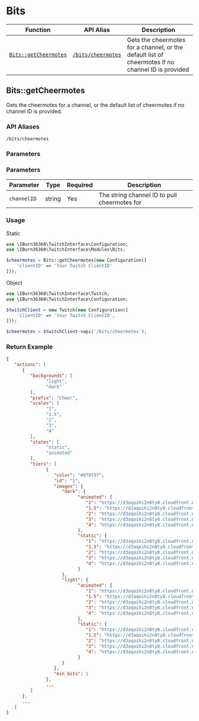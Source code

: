 # Bits

Function | API Alias | Description
-------- | --------- | -----------
[`Bits::getCheermotes`](#bitsgetcheermotes) | [`/bits/cheermotes`](#bitsgetcheermotes) | Gets the cheermotes for a channel, or the default list of cheermotes if no channel ID is provided


## Bits::getCheermotes
Gets the cheermotes for a channel, or the default list of cheermotes if no channel ID is provided.

### API Aliases
`/bits/cheermotes`

### Parameters
### Parameters
Parameter|Type|Required|Description
---------|----|--------|-----------
`channelID`|string|Yes|The string channel ID to pull cheermotes for

### Usage
Static
```php
use \IBurn36360\TwitchInterface\Configuration;
use \IBurn36360\TwitchInterface\Modules\Bits;

$cheermotes = Bits::getCheermotes(new Configuration([
    'clientID' => 'Your Twitch ClientID'
]));
```

Object
```php
use \IBurn36360\TwitchInterface\Twitch;
use \IBurn36360\TwitchInterface\Configuration;

$twitchClient = new Twitch(new Configuration([
    'clientID' => 'Your Twitch ClientID',
]));

$cheermotes = $twitchClient->api('/bits/cheermotes');
```

### Return Example
```json
{
   "actions": [
      {
         "backgrounds": [
               "light",
               "dark"
         ],
         "prefix": "Cheer",
         "scales": [
               "1",
               "1.5",
               "2",
               "3",
               "4"
         ],
         "states": [
               "static",
               "animated"
         ],
         "tiers": [
               {
                  "color": "#979797",
                  "id": "1",
                  "images": {
                     "dark": {
                           "animated": {
                              "1": "https://d3aqoihi2n8ty8.cloudfront.net/actions/cheer/dark/animated/1/1.gif",
                              "1.5": "https://d3aqoihi2n8ty8.cloudfront.net/actions/cheer/dark/animated/1/1.5.gif",
                              "2": "https://d3aqoihi2n8ty8.cloudfront.net/actions/cheer/dark/animated/1/2.gif",
                              "3": "https://d3aqoihi2n8ty8.cloudfront.net/actions/cheer/dark/animated/1/3.gif",
                              "4": "https://d3aqoihi2n8ty8.cloudfront.net/actions/cheer/dark/animated/1/4.gif"
                           },
                           "static": {
                              "1": "https://d3aqoihi2n8ty8.cloudfront.net/actions/cheer/dark/static/1/1.png",
                              "1.5": "https://d3aqoihi2n8ty8.cloudfront.net/actions/cheer/dark/static/1/1.5.png",
                              "2": "https://d3aqoihi2n8ty8.cloudfront.net/actions/cheer/dark/static/1/2.png",
                              "3": "https://d3aqoihi2n8ty8.cloudfront.net/actions/cheer/dark/static/1/3.png",
                              "4": "https://d3aqoihi2n8ty8.cloudfront.net/actions/cheer/dark/static/1/4.png"
                           }
                     },
                     "light": {
                           "animated": {
                              "1": "https://d3aqoihi2n8ty8.cloudfront.net/actions/cheer/light/animated/1/1.gif",
                              "1.5": "https://d3aqoihi2n8ty8.cloudfront.net/actions/cheer/light/animated/1/1.5.gif",
                              "2": "https://d3aqoihi2n8ty8.cloudfront.net/actions/cheer/light/animated/1/2.gif",
                              "3": "https://d3aqoihi2n8ty8.cloudfront.net/actions/cheer/light/animated/1/3.gif",
                              "4": "https://d3aqoihi2n8ty8.cloudfront.net/actions/cheer/light/animated/1/4.gif"
                           },
                           "static": {
                              "1": "https://d3aqoihi2n8ty8.cloudfront.net/actions/cheer/light/static/1/1.png",
                              "1.5": "https://d3aqoihi2n8ty8.cloudfront.net/actions/cheer/light/static/1/1.5.png",
                              "2": "https://d3aqoihi2n8ty8.cloudfront.net/actions/cheer/light/static/1/2.png",
                              "3": "https://d3aqoihi2n8ty8.cloudfront.net/actions/cheer/light/static/1/3.png",
                              "4": "https://d3aqoihi2n8ty8.cloudfront.net/actions/cheer/light/static/1/4.png"
                           }
                     }
                  },
                  "min_bits": 1
               },
               ...
         ]
      },
      ...
   ]
}
```
